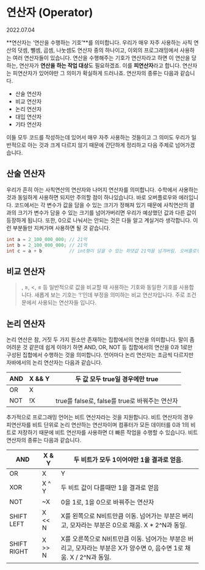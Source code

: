 # 연산자 (Operator)

2022.07.04

**연산자는 ‘연산을 수행하는 기호’**를 의미합니다. 우리가 매우 자주 사용하는 사칙 연산의 덧셈, 뺄셈, 곱셈, 나눗셈도 연산자 중의 하나이고, 이외의 프로그래밍에서 사용하는 여러 연산자들이 있습니다. 연산을 수행해주는 기호가 연산자라고 하면 이 연산을 당하는, 연산자가 **연산을 하는 작업 대상**도 필요하겠죠. 이를 **피연산자**라고 합니다. 연산자는 피연산자가 있어야만 그 의미가 확실하게 드러나죠. 연산자의 종류는 다음과 같습니다. 

- 산술 연산자
- 비교 연산자
- 논리 연산자
- 대입 연산자
- 기타 연산자

이들 모두 코드를 작성하는데 있어서 매우 자주 사용하는 것들이고 그 의미도 우리가 일반적으로 아는 것과 크게 다르지 않기 때문에 간단하게 정리하고 다음 주제로 넘어가겠습니다.

## 산술 연산자

우리가 흔히 아는 사칙연산의 연산자와 나머지 연산자를 의미합니다. 수학에서 사용하는 것과 동일하게 사용하면 되지만 주의할 점이 하나있습니다. 바로 오버플로우와 에러입니다. 코드에서는 각 변수가 값을 담을 수 있는 크기가 정해져 있기 때문에 사칙연산의 결과의 크기가 변수가 담을 수 있는 크기를 넘어가버리면 우리가 예상했던 값과 다른 값이 등장하게 됩니다. 또한, 0으로 나눠서는 안되는 것은 다들 알고 계실거라 생각합니다. 이런 부분들만 지켜가며 사용하면 될 것 같습니다.

```java
int a = 2_100_000_000; // 21억
int b = 2_100_000_000; // 21억
int c = a + b          // int형이 담을 수 있는 최댓값 21억을 넘겨버림. 오버플로우 발생!!
```

## 비교 연산자

>, ≥, <, ≤ 등 일반적으로 값을 비교할 때 사용하는 기호와 동일한 기호를 사용합니다. 새롭게 보는 기호는 ‘!’인데 부정을 의미하는 비교 연산자입니다. 주로 조건문에서 사용되는 연산자들 입니다.

## 논리 연산자

논리 연산은 참, 거짓 두 가지 원소만 존재하는 집합에서의 연산을 의미합니다. 말이 좀 어려운 것 같은데 쉽게 이야기 하면 AND, OR, NOT 등 집합에서의 연산을 0과 1로만 구성된 집합에서 수행하는 것을 의미합니다. 언어마다 논리 연산자는 조금씩 다르지만 자바에서의 논리 연산자는 다음과 같습니다.

| AND | X && Y | 두 값 모두 true일 경우에만 true |
| --- | --- | --- |
| OR | X || Y | 둘 중 한 값만 true여도 true |
| NOT | !X | true를 false로, false를 true로 바꿔주는 연산자 |

추가적으로 프로그래밍 언어는 비트 연산자라는 것을 지원합니다. 비트 연산자의 경우 피연산자를 비트 단위로 논리 연산하는 연산자이며 컴퓨터가 모든 데이터를 0과 1의 비트로 저장하기 때문에 비트 연산자를 사용하면 더 빠른 작업을 수행할 수 있습니다. 비트 연산자의 종류는 다음과 같습니다.

| AND | X & Y | 두 비트가 모두 1이어야만 1을 결과로 얻음.  |
| --- | --- | --- |
| OR | X | Y | 두 비트 중 한 쪽의 값이 1이면 1을 결과로 얻음. |
| XOR | X ^ Y | 두 비트 값이 다를때만 1을 결과로 얻음 |
| NOT | ~X | 0을 1로, 1을 0으로 바꿔주는 연산자 |
| SHIFT LEFT | X << N | X를 왼쪽으로 N비트만큼 이동. 넘어가는 부분은 버리고, 모자라는 부분은 0으로 채움. X * 2^N과 동일. |
| SHIFT RIGHT | X >> N | X를 오른쪽으로 N비트만큼 이동. 넘어가는 부분은 버리고, 모자라는 부분은 X가 양수면 0, 음수면 1로 채움. X / 2^N과 동일. |